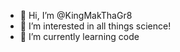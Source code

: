 - 👋 Hi, I’m @KingMakThaGr8
- 👀 I’m interested in all things science!
- 🌱 I’m currently learning code


<!---
KingMakThaGr8/KingMakThaGr8 is a ✨ special ✨ repository because its `README.md` (this file) appears on your GitHub profile.
You can click the Preview link to take a look at your changes.
--->
